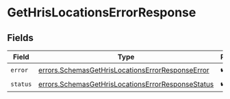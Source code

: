 # GetHrisLocationsErrorResponse


## Fields

| Field                                                                                                                  | Type                                                                                                                   | Required                                                                                                               | Description                                                                                                            |
| ---------------------------------------------------------------------------------------------------------------------- | ---------------------------------------------------------------------------------------------------------------------- | ---------------------------------------------------------------------------------------------------------------------- | ---------------------------------------------------------------------------------------------------------------------- |
| `error`                                                                                                                | [errors.SchemasGetHrisLocationsErrorResponseError](../../models/errors/schemasgethrislocationserrorresponseerror.md)   | :heavy_check_mark:                                                                                                     | N/A                                                                                                                    |
| `status`                                                                                                               | [errors.SchemasGetHrisLocationsErrorResponseStatus](../../models/errors/schemasgethrislocationserrorresponsestatus.md) | :heavy_check_mark:                                                                                                     | N/A                                                                                                                    |